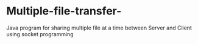 # Multiple-file-transfer-
Java program for sharing multiple file at a time between Server and Client using socket programming
